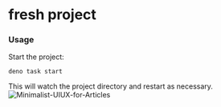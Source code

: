 # fresh project

### Usage

Start the project:

```
deno task start
```

This will watch the project directory and restart as necessary.
<img src="https://www.behance.net/gallery/150053297/Minimalist-UIUX-for-Articles" alt="Minimalist-UIUX-for-Articles" />
